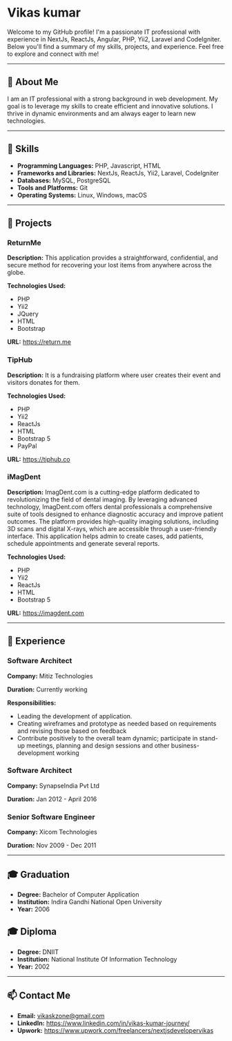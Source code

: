 # Vikas kumar

Welcome to my GitHub profile! I'm a passionate IT professional with experience in NextJs, ReactJs, Angular, PHP, Yii2, Laravel and CodeIgniter. Below you'll find a summary of my skills, projects, and experience. Feel free to explore and connect with me!

---

## 📄 About Me

I am an IT professional with a strong background in web development. My goal is to leverage my skills to create efficient and innovative solutions. I thrive in dynamic environments and am always eager to learn new technologies.

---

## 🔧 Skills

- **Programming Languages:** PHP, Javascript, HTML
- **Frameworks and Libraries:** NextJs, ReactJs, Yii2, Laravel, CodeIgniter
- **Databases:** MySQL, PostgreSQL
- **Tools and Platforms:** Git
- **Operating Systems:** Linux, Windows, macOS

---

## 🚀 Projects

### ReturnMe
**Description:** This application provides a straightforward, confidential, and secure method for recovering your lost items from anywhere across the globe.

**Technologies Used:**
- PHP
- Yii2
- JQuery
- HTML
- Bootstrap

**URL:** https://return.me

### TipHub
**Description:** It is a fundraising platform where user creates their event and visitors donates for them.

**Technologies Used:**
- PHP
- Yii2
- ReactJs
- HTML
- Bootstrap 5
- PayPal

**URL:** https://tiphub.co

### iMagDent
**Description:** ImagDent.com is a cutting-edge platform dedicated to revolutionizing the field of dental imaging. By leveraging advanced technology, ImagDent.com offers dental professionals a comprehensive suite of tools designed to enhance diagnostic accuracy and improve patient outcomes. The platform provides high-quality imaging solutions, including 3D scans and digital X-rays, which are accessible through a user-friendly interface. This application helps admin to create cases, add patients, schedule appointments and generate several reports.

**Technologies Used:**
- PHP
- Yii2
- ReactJs
- HTML
- Bootstrap 5

**URL:** https://imagdent.com


---

## 💼 Experience

### Software Architect
**Company:** Mitiz Technologies

**Duration:** Currently working

**Responsibilities:**
- Leading the development of application.
- Creating wireframes and prototype as needed based on requirements and revising those based on feedback
- Contribute positively to the overall team dynamic; participate in stand-up meetings, planning and design sessions and other business-development working

### Software Architect
**Company:** SynapseIndia Pvt Ltd

**Duration:** Jan 2012 - April 2016

### Senior Software Engineer
**Company:** Xicom Technologies

**Duration:** Nov 2009 - Dec 2011

---

## 🎓 Graduation

- **Degree:** Bachelor of Computer Application
- **Institution:** Indira Gandhi National Open University
- **Year:** 2006

## 🎓 Diploma

- **Degree:** DNIIT
- **Institution:** National Institute Of Information Technology
- **Year:** 2002

---

## 📫 Contact Me

- **Email:** vikaskzone@gmail.com
- **LinkedIn:** https://www.linkedin.com/in/vikas-kumar-journey/
- **Upwork:** https://www.upwork.com/freelancers/nextjsdevelopervikas
